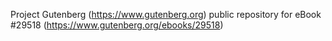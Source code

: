 Project Gutenberg (https://www.gutenberg.org) public repository for eBook #29518 (https://www.gutenberg.org/ebooks/29518)
